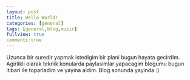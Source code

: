 ```yaml
---
layout: post
title: Hello World!
categories: [general]
tags: [general,blog,muzir]
fullview: true
comments:true
---
```


Uzunca bir suredir yapmak istedigim bir plani bugun hayata gecirdim. Agirlikli olarak teknik konularda paylasimlar yapacagim blogumu bugun itibari ile toparladim ve yayina aldim. Blog sonunda yayinda :)
